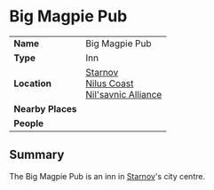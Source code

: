 # Big Magpie Pub

|||
| --- | --- |
| **Name** | Big Magpie Pub | place.4
| **Type** | Inn |
| **Location** | [Starnov](../../settlements/cities/starnov.md)<br>[Nilus Coast](../../../civilisations/nilsavnic-alliance/states/nilus-coast.md)<br>[Nil'savnic Alliance](../../../civilisations/nilsavnic-alliance/nilsavnic-alliance.md) |
| **Nearby Places** | |
| **People** | |

## Summary

The Big Magpie Pub is an inn in [Starnov](../../settlements/cities/starnov.md)'s city centre.
